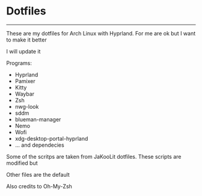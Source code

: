# Dotfiles
----------

These are my dotfiles for Arch Linux with Hyprland. For me are ok but I want to make it better

I will update it


Programs:
 - Hyprland
 - Pamixer
 - Kitty
 - Waybar 
 - Zsh
 - nwg-look
 - sddm
 - blueman-manager
 - Nemo
 - Wofi
 - xdg-desktop-portal-hyprland
 - ... and dependecies


Some of the scritps are taken from JaKooLit dotfiles. These scripts are modified but 

Other files are the default 

Also credits to Oh-My-Zsh
